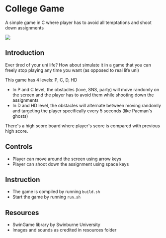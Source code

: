 # College Game
A simple game in C where player has to avoid all temptations and shoot down assignments

![](https://i.imgur.com/dCcgQXP.png)

## Introduction
Ever tired of your uni life? How about simulate it in a game that you can freely stop playing any time you want (as opposed to real life uni)

This game has 4 levels: P, C, D, HD 

- In P and C level, the obstacles (love, SNS, party) will move randomly on the screen and the player has to avoid them while shooting down the assignments
- In D and HD level, the obstacles will alternate between moving randomly and targeting the player specifically every 5 seconds (like Pacman's ghosts)
  
There's a high score board where player's score is compared with previous high score.
## Controls
- Player can move around the screen using arrow keys
- Player can shoot down the assignment using space keys
## Instruction
- The game is compiled by running `build.sh` 
- Start the game by running `run.sh`

## Resources
- SwinGame library by Swinburne University
- Images and sounds as credited in resources folder
